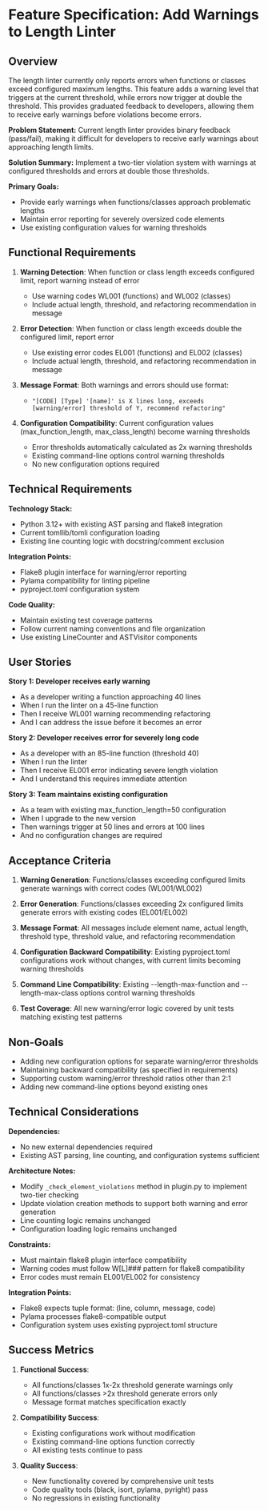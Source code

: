 # Feature Specification: Add Warnings to Length Linter

## Overview

The length linter currently only reports errors when functions or classes exceed configured maximum lengths. This feature adds a warning level that triggers at the current threshold, while errors now trigger at double the threshold. This provides graduated feedback to developers, allowing them to receive early warnings before violations become errors.

**Problem Statement:** Current length linter provides binary feedback (pass/fail), making it difficult for developers to receive early warnings about approaching length limits.

**Solution Summary:** Implement a two-tier violation system with warnings at configured thresholds and errors at double those thresholds.

**Primary Goals:**
- Provide early warnings when functions/classes approach problematic lengths
- Maintain error reporting for severely oversized code elements
- Use existing configuration values for warning thresholds

## Functional Requirements

1. **Warning Detection**: When function or class length exceeds configured limit, report warning instead of error
   - Use warning codes WL001 (functions) and WL002 (classes)
   - Include actual length, threshold, and refactoring recommendation in message

2. **Error Detection**: When function or class length exceeds double the configured limit, report error
   - Use existing error codes EL001 (functions) and EL002 (classes)
   - Include actual length, threshold, and refactoring recommendation in message

3. **Message Format**: Both warnings and errors should use format:
   - `"[CODE] [Type] '[name]' is X lines long, exceeds [warning/error] threshold of Y, recommend refactoring"`

4. **Configuration Compatibility**: Current configuration values (max_function_length, max_class_length) become warning thresholds
   - Error thresholds automatically calculated as 2x warning thresholds
   - Existing command-line options control warning thresholds
   - No new configuration options required

## Technical Requirements

**Technology Stack:**
- Python 3.12+ with existing AST parsing and flake8 integration
- Current tomllib/tomli configuration loading
- Existing line counting logic with docstring/comment exclusion

**Integration Points:**
- Flake8 plugin interface for warning/error reporting
- Pylama compatibility for linting pipeline
- pyproject.toml configuration system

**Code Quality:**
- Maintain existing test coverage patterns
- Follow current naming conventions and file organization
- Use existing LineCounter and ASTVisitor components

## User Stories

**Story 1: Developer receives early warning**
- As a developer writing a function approaching 40 lines
- When I run the linter on a 45-line function
- Then I receive WL001 warning recommending refactoring
- And I can address the issue before it becomes an error

**Story 2: Developer receives error for severely long code**
- As a developer with an 85-line function (threshold 40)
- When I run the linter
- Then I receive EL001 error indicating severe length violation
- And I understand this requires immediate attention

**Story 3: Team maintains existing configuration**
- As a team with existing max_function_length=50 configuration
- When I upgrade to the new version
- Then warnings trigger at 50 lines and errors at 100 lines
- And no configuration changes are required

## Acceptance Criteria

1. **Warning Generation**: Functions/classes exceeding configured limits generate warnings with correct codes (WL001/WL002)

2. **Error Generation**: Functions/classes exceeding 2x configured limits generate errors with existing codes (EL001/EL002)

3. **Message Format**: All messages include element name, actual length, threshold type, threshold value, and refactoring recommendation

4. **Configuration Backward Compatibility**: Existing pyproject.toml configurations work without changes, with current limits becoming warning thresholds

5. **Command Line Compatibility**: Existing --length-max-function and --length-max-class options control warning thresholds

6. **Test Coverage**: All new warning/error logic covered by unit tests matching existing test patterns

## Non-Goals

- Adding new configuration options for separate warning/error thresholds
- Maintaining backward compatibility (as specified in requirements)
- Supporting custom warning/error threshold ratios other than 2:1
- Adding new command-line options beyond existing ones

## Technical Considerations

**Dependencies:**
- No new external dependencies required
- Existing AST parsing, line counting, and configuration systems sufficient

**Architecture Notes:**
- Modify `_check_element_violations` method in plugin.py to implement two-tier checking
- Update violation creation methods to support both warning and error generation
- Line counting logic remains unchanged
- Configuration loading logic remains unchanged

**Constraints:**
- Must maintain flake8 plugin interface compatibility
- Warning codes must follow W[L]### pattern for flake8 compatibility
- Error codes must remain EL001/EL002 for consistency

**Integration Points:**
- Flake8 expects tuple format: (line, column, message, code)
- Pylama processes flake8-compatible output
- Configuration system uses existing pyproject.toml structure

## Success Metrics

1. **Functional Success**: 
   - All functions/classes 1x-2x threshold generate warnings only
   - All functions/classes >2x threshold generate errors only
   - Message format matches specification exactly

2. **Compatibility Success**:
   - Existing configurations work without modification
   - Existing command-line options function correctly
   - All existing tests continue to pass

3. **Quality Success**:
   - New functionality covered by comprehensive unit tests
   - Code quality tools (black, isort, pylama, pyright) pass
   - No regressions in existing functionality